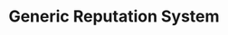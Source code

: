 ---
title: Generic Reputation System
description: The reputation engine will be a plug-in that can be used by businesses outside of the media. It will have its own interface.
color: bg-[#26BB73]
sectionColor: 5BFFB0
---